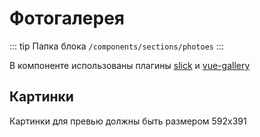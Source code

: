 # Фотогалерея [](https://proofs.app.tian-lp.ru/photoes/)

::: tip Папка блока
`/components/sections/photoes`
:::

В компоненте использованы плагины [slick](/plugins/vue-slick.md) и [vue-gallery](/plugins/vue-gallery.md)

## Картинки

Картинки для превью должны быть размером 592x391
